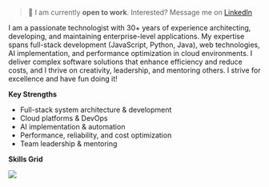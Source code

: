 >🌱 I am currently **open to work**. Interested? Message me on [LinkedIn](https://linkedin.com/in/tomconder)

I am a passionate technologist with 30+ years of experience architecting, developing, and maintaining enterprise-level applications. My expertise spans full-stack development (JavaScript, Python, Java), web technologies, AI implementation, and performance optimization in cloud environments. I deliver complex software solutions that enhance efficiency and reduce costs, and I thrive on creativity, leadership, and mentoring others. I strive for excellence and have fun doing it!

**Key Strengths**

* Full-stack system architecture & development
* Cloud platforms & DevOps
* AI implementation & automation
* Performance, reliability, and cost optimization
* Team leadership & mentoring

**Skills Grid**
<p><a href="https://skillicons.dev"><img src="https://go-skill-icons.vercel.app/api/icons?i=angular,ansible,aws,azure,babel,bash,bootstrap,bsd,c,clion,cloudflare,cmake,cpp,css,docker,duckdb,dynamodb,fastapi,figma,flask,git,github,githubactions,gitlab,golang,html,huggingface,idea,java,jenkins,jest,js,jupyter,kaggle,kotlin,kubernetes,langchain,linux,lua,mongodb,mysql,nginx,nodejs,npm,ollama,postgres,py,react,redis,redux,rust,s3,sass,spring,sqlite,terraform,typescript,vite,vitest,vscode&perline=20" />
</a></p>
